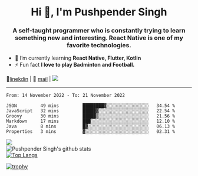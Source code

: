 <h1 align="center">Hi 👋, I'm Pushpender Singh</h1>
<h3 align="center">A self-taught programmer who is constantly trying to learn something new and interesting. React Native is one of my favorite technologies.</h3>

- 🌱 I’m currently learning **React Native, Flutter, Kotlin**
- ⚡ Fun fact **I love to play Badminton and Football.**

👔[linekdin](https://www.linkedin.com/in/pushpender-singh-240061202/) | 📧 [mail](mailto:pushpendersingh@p2devs.com) | ![](https://komarev.com/ghpvc/?username=pushpender-singh-ap&color=blue)


---

<!--START_SECTION:waka-->

```text
From: 14 November 2022 - To: 21 November 2022

JSON         49 mins         ████████▓░░░░░░░░░░░░░░░░   34.54 %
JavaScript   32 mins         █████▓░░░░░░░░░░░░░░░░░░░   22.54 %
Groovy       30 mins         █████▒░░░░░░░░░░░░░░░░░░░   21.56 %
Markdown     17 mins         ███░░░░░░░░░░░░░░░░░░░░░░   12.10 %
Java         8 mins          █▓░░░░░░░░░░░░░░░░░░░░░░░   06.13 %
Properties   3 mins          ▓░░░░░░░░░░░░░░░░░░░░░░░░   02.31 %
```

<!--END_SECTION:waka-->

<img align="left" src="https://github-readme-streak-stats.herokuapp.com/?user=pushpender-singh-ap&theme=dark" /></br>
![Pushpender Singh's github stats](https://github-readme-stats.vercel.app/api?username=pushpender-singh-ap&show_icons=true&theme=radical&count_private=true)</br>
[![Top Langs](https://github-readme-stats.vercel.app/api/top-langs/?username=pushpender-singh-ap&theme=radical)](https://github.com/pushpender-singh-ap/github-readme-stats)

[![trophy](https://github-profile-trophy.vercel.app/?username=pushpender-singh-ap&theme=radical)](https://github.com/pushpender-singh-ap/pushpender-singh-ap)
